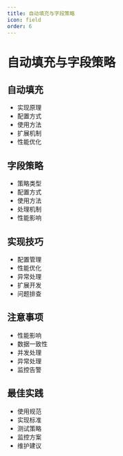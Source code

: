 ```yaml
---
title: 自动填充与字段策略
icon: field
order: 6
---
```


# 自动填充与字段策略

## 自动填充
- 实现原理
- 配置方式
- 使用方法
- 扩展机制
- 性能优化

## 字段策略
- 策略类型
- 配置方式
- 使用方法
- 处理机制
- 性能影响

## 实现技巧
- 配置管理
- 性能优化
- 异常处理
- 扩展开发
- 问题排查

## 注意事项
- 性能影响
- 数据一致性
- 并发处理
- 异常处理
- 监控告警

## 最佳实践
- 使用规范
- 实现标准
- 测试策略
- 监控方案
- 维护建议
